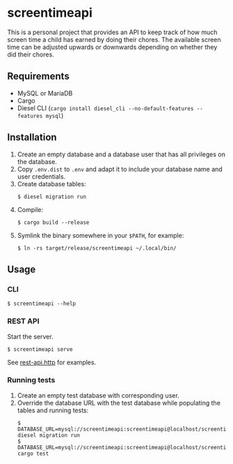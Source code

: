 screentimeapi
=============

This is a personal project that provides an API to keep track of how much
screen time a child has earned by doing their chores. The available screen time
can be adjusted upwards or downwards depending on whether they did their chores.

Requirements
------------

* MySQL or MariaDB
* Cargo
* Diesel CLI (`cargo install diesel_cli --no-default-features --features mysql`)


Installation
------------

1. Create an empty database and a database user that has all privileges on the
   database.
1. Copy `.env.dist` to `.env` and adapt it to include your database name and
   user credentials.
1. Create database tables:
    ```
    $ diesel migration run
    ```
1. Compile:
    ```
    $ cargo build --release
    ```
1. Symlink the binary somewhere in your `$PATH`, for example:
    ```
    $ ln -rs target/release/screentimeapi ~/.local/bin/
    ```


Usage
-----

### CLI

```
$ screentimeapi --help
```

### REST API

Start the server.
```
$ screentimeapi serve
```

See [rest-api.http](rest-api.http) for examples.


### Running tests

1. Create an empty test database with corresponding user.
1. Override the database URL with the test database while populating the tables
   and running tests:
    ```
    $ DATABASE_URL=mysql://screentimeapi:screentimeapi@localhost/screentimeapitest diesel migration run
    $ DATABASE_URL=mysql://screentimeapi:screentimeapi@localhost/screentimeapitest cargo test
    ```
